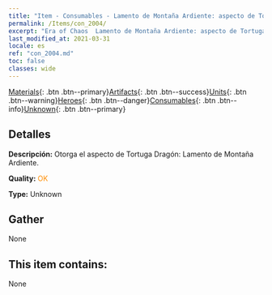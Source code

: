```yaml
---
title: "Item - Consumables - Lamento de Montaña Ardiente: aspecto de Tortuga Dragón"
permalink: /Items/con_2004/
excerpt: "Era of Chaos  Lamento de Montaña Ardiente: aspecto de Tortuga Dragón"
last_modified_at: 2021-03-31
locale: es
ref: "con_2004.md"
toc: false
classes: wide
---
```

 [Materials](/es/Items/){: .btn .btn--primary}[Artifacts](/es/Items/Artifacts/){: .btn .btn--success}[Units](/es/Items/Units/){: .btn .btn--warning}[Heroes](/es/Items/Heroes/){: .btn .btn--danger}[Consumables](/es/Items/Consumables/){: .btn .btn--info}[Unknown](/es/Items/Unknown/){: .btn .btn--primary}

## Detalles
 **Descripción:** Otorga el aspecto de Tortuga Dragón: Lamento de Montaña Ardiente.

 **Quality:** <span style="color: #FF8C00">OK</span>

 **Type:** Unknown

## Gather

  None

## This item contains:

  None

